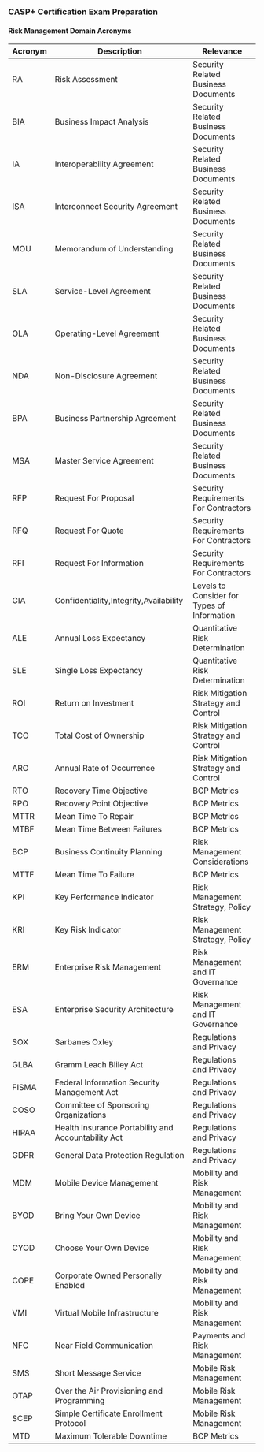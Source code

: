 ### CASP+ Certification Exam Preparation

#### Risk Management Domain Acronyms

|Acronym|Description|Relevance|
|-------|-----------|---------|
|RA|Risk Assessment|Security Related Business Documents|
|BIA|Business Impact Analysis|Security Related Business Documents|
|IA|Interoperability Agreement|Security Related Business Documents|
|ISA|Interconnect Security Agreement|Security Related Business Documents|
|MOU|Memorandum of Understanding|Security Related Business Documents|
|SLA|Service-Level Agreement|Security Related Business Documents|
|OLA|Operating-Level Agreement|Security Related Business Documents|
|NDA|Non-Disclosure Agreement|Security Related Business Documents|
|BPA|Business Partnership Agreement|Security Related Business Documents|
|MSA|Master Service Agreement|Security Related Business Documents|
|RFP|Request For Proposal|Security Requirements For Contractors|
|RFQ|Request For Quote|Security Requirements For Contractors|
|RFI|Request For Information|Security Requirements For Contractors|
|CIA|Confidentiality,Integrity,Availability|Levels to Consider for Types of Information|
|ALE|Annual Loss Expectancy|Quantitative Risk Determination|
|SLE|Single Loss Expectancy|Quantitative Risk Determination|
|ROI|Return on Investment|Risk Mitigation Strategy and Control|
|TCO|Total Cost of Ownership|Risk Mitigation Strategy and Control|
|ARO|Annual Rate of Occurrence|Risk Mitigation Strategy and Control|
|RTO|Recovery Time Objective|BCP Metrics|
|RPO|Recovery Point Objective|BCP Metrics|
|MTTR|Mean Time To Repair|BCP Metrics|
|MTBF|Mean Time Between Failures|BCP Metrics|
|BCP|Business Continuity Planning|Risk Management Considerations|
|MTTF|Mean Time To Failure|BCP Metrics|
|KPI|Key Performance Indicator|Risk Management Strategy, Policy|
|KRI|Key Risk Indicator|Risk Management Strategy, Policy|
|ERM|Enterprise Risk Management|Risk Management and IT Governance|
|ESA|Enterprise Security Architecture|Risk Management and IT Governance|
|SOX|Sarbanes Oxley|Regulations and Privacy|
|GLBA|Gramm Leach Bliley Act|Regulations and Privacy|
|FISMA|Federal Information Security Management Act|Regulations and Privacy|
|COSO|Committee of Sponsoring Organizations|Regulations and Privacy|
|HIPAA|Health Insurance Portability and Accountability Act|Regulations and Privacy|
|GDPR|General Data Protection Regulation|Regulations and Privacy|
|MDM|Mobile Device Management|Mobility and Risk Management|
|BYOD|Bring Your Own Device|Mobility and Risk Management|
|CYOD|Choose Your Own Device|Mobility and Risk Management|
|COPE|Corporate Owned Personally Enabled|Mobility and Risk Management|
|VMI|Virtual Mobile Infrastructure|Mobility and Risk Management|
|NFC|Near Field Communication|Payments and Risk Management|
|SMS|Short Message Service|Mobile Risk Management|
|OTAP|Over the Air Provisioning and Programming|Mobile Risk Management|
|SCEP|Simple Certificate Enrollment Protocol|Mobile Risk Management|
|MTD|Maximum Tolerable Downtime|BCP Metrics|
